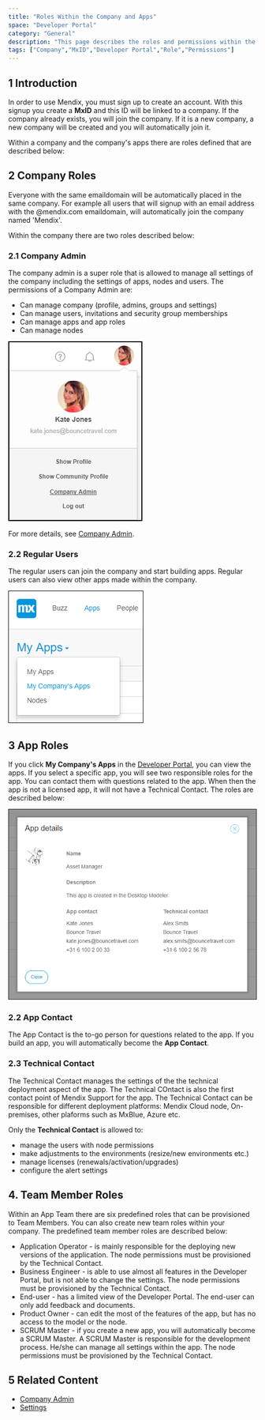 ```yaml
---
title: "Roles Within the Company and Apps"
space: "Developer Portal"
category: "General"
description: "This page describes the roles and permissions within the Mendix Platform."
tags: ["Company","MxID","Developer Portal","Role","Permissions"]
---
```


## 1 Introduction

In order to use Mendix, you must sign up to create an account. With this signup you create a **MxID** and this ID will be linked to a company. If the company already exists, you will join the company. If it is a new company, a new company will be created and you will automatically join it. 

Within a company and the company's apps there are roles defined that are described below:

## 2 Company Roles

Everyone with the same emaildomain will be automatically placed in the same company. For example all users that will signup with an email address with the @mendix.com emaildomain, will automatically join the company named 'Mendix'.

Within the company there are two roles described below:

### 2.1 Company Admin

The company admin is a super role that is allowed to manage all settings of the company including the settings of apps, nodes and users. The permissions of a Company Admin are:

* Can manage company (profile, admins, groups and settings)
* Can manage users, invitations and security group memberships
* Can manage apps and app roles
* Can manage nodes

 ![](attachments/company-admin.png) 

For more details, see [Company Admin](/developerportal/companyadmin).

### 2.2 Regular Users

The regular users can join the company and start building apps. Regular users can also view other apps made within the company. 

  ![](attachments/myapps.png)

## 3 App Roles

If you click **My Company's Apps** in the [Developer Portal](http://home.mendix.com), you can view the apps. If you select a specific app, you will see two responsible roles for the app. You can contact them with questions related to the app. When then the app is not a licensed app, it will not have a Technical Contact. 
The roles are described below:

  ![](attachments/company-app.png)

### 2.2 App Contact

The App Contact is the to-go person for questions related to the app. If you build an app, you will automatically become the **App Contact**.

### 2.3 Technical Contact

The Technical Contact manages the settings of the the technical deployment aspect of the app. The Technical COntact is also the first contact point of Mendix Support for the app.  The Technical Contact can be responsible for different deployment platforms: Mendix Cloud node, On-premises, other plaforms such as MxBlue, Azure etc.

Only the **Technical Contact** is allowed to:

* manage the users with node permissions
* make adjustments to the environments (resize/new environments etc.)
* manage licenses (renewals/activation/upgrades)
* configure the alert settings

## 4. Team Member Roles

Within an App Team there are six predefined roles that can be provisioned to Team Members. You can also create new team roles within your company. The predefined team member roles are described below:

* Application Operator - is mainly responsible for the deploying new versions of the application. The node permissions must be provisioned by the Technical Contact.
* Business Engineer - is able to use almost all features in the Developer Portal, but is not able to change the settings. The node permissions must be provisioned by the Technical Contact.
* End-user - has a limited view of the Developer Portal. The end-user can only add feedback and documents.
* Product Owner - can edit the most of the features of the app, but has no access to the model or the node.
* SCRUM Master - if you create a new app, you will automatically become a SCRUM Master. A SCRUM Master is responsible for the development process. He/she can manage all settings within the app. The node permissions must be provisioned by the Technical Contact.

## 5 Related Content

*   [Company Admin](/developerportal/companyadmin)
*   [Settings](/developerportal/settings)
